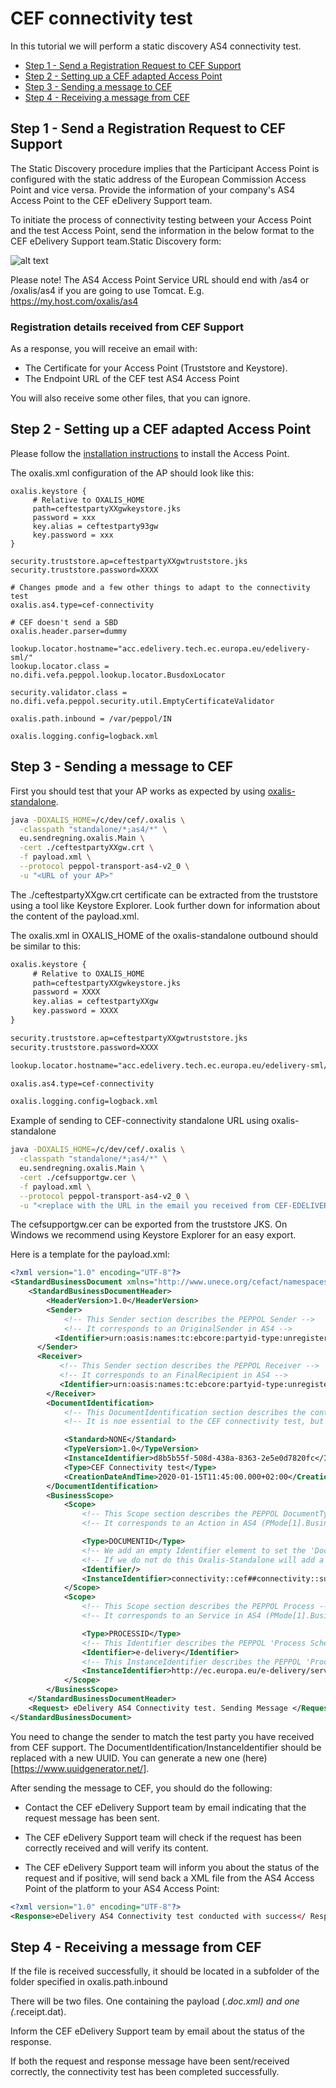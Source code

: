 # CEF connectivity test

In this tutorial we will perform a static discovery AS4 connectivity test.

* [Step 1 - Send a Registration Request to CEF Support](#step1)
* [Step 2 - Setting up a CEF adapted Access Point](#step2)
* [Step 3 - Sending a message to CEF](#step4)
* [Step 4 - Receiving a message from CEF](#step5)

## <a name="step1"></a>Step 1 - Send a Registration Request to CEF Support

The Static Discovery procedure implies that the Participant Access Point is configured with the static
address of the European Commission Access Point and vice versa.
Provide the information of your company's AS4 Access Point to the CEF eDelivery Support team.

To initiate the process of connectivity testing between your Access Point and the test Access Point, send
the information in the below format to the CEF eDelivery Support team.Static Discovery form:

![alt text](../img/cef_static_discovery_form.PNG "CEF Static Discovery form")

Please note! The AS4 Access Point Service URL should end with /as4 or /oxalis/as4 if you are going to use Tomcat.
E.g. https://my.host.com/oxalis/as4

### Registration details received from CEF Support

As a response, you will receive an email with:

* The Certificate for your Access Point (Truststore and Keystore).
* The Endpoint URL of the CEF test AS4 Access Point

You will also receive some other files, that you can ignore.

## <a name="step2"></a>Step 2 - Setting up a CEF adapted Access Point

Please follow the [installation instructions](../installation/index.md) to install the Access Point.

The oxalis.xml configuration of the AP should look like this:

```properties
oxalis.keystore {
     # Relative to OXALIS_HOME
     path=ceftestpartyXXgwkeystore.jks
     password = xxx
     key.alias = ceftestparty93gw
     key.password = xxx
}

security.truststore.ap=ceftestpartyXXgwtruststore.jks
security.truststore.password=XXXX

# Changes pmode and a few other things to adapt to the connectivity test
oxalis.as4.type=cef-connectivity

# CEF doesn't send a SBD
oxalis.header.parser=dummy

lookup.locator.hostname="acc.edelivery.tech.ec.europa.eu/edelivery-sml/"
lookup.locator.class = no.difi.vefa.peppol.lookup.locator.BusdoxLocator

security.validator.class = no.difi.vefa.peppol.security.util.EmptyCertificateValidator

oxalis.path.inbound = /var/peppol/IN

oxalis.logging.config=logback.xml
```
## <a name="step4"></a>Step 3 - Sending a message to CEF

First you should test that your AP works as expected by using [oxalis-standalone](../installation/standalone.md).

```bash
java -DOXALIS_HOME=/c/dev/cef/.oxalis \
  -classpath "standalone/*;as4/*" \
  eu.sendregning.oxalis.Main \
  -cert ./ceftestpartyXXgw.crt \
  -f payload.xml \
  --protocol peppol-transport-as4-v2_0 \
  -u "<URL of your AP>"
```

The ./ceftestpartyXXgw.crt certificate can be extracted from the truststore using a tool like Keystore Explorer.
Look further down for information about the content of the payload.xml.

The oxalis.xml in OXALIS_HOME of the oxalis-standalone outbound should be similar to this:

```xml
oxalis.keystore {
     # Relative to OXALIS_HOME
     path=ceftestpartyXXgwkeystore.jks
     password = XXXX
     key.alias = ceftestpartyXXgw
     key.password = XXXX
}

security.truststore.ap=ceftestpartyXXgwtruststore.jks
security.truststore.password=XXXX

lookup.locator.hostname="acc.edelivery.tech.ec.europa.eu/edelivery-sml/"

oxalis.as4.type=cef-connectivity

oxalis.logging.config=logback.xml
```


Example of sending to CEF-connectivity standalone URL using oxalis-standalone
```bash
java -DOXALIS_HOME=/c/dev/cef/.oxalis \
  -classpath "standalone/*;as4/*" \
  eu.sendregning.oxalis.Main \
  -cert ./cefsupportgw.cer \
  -f payload.xml \
  --protocol peppol-transport-as4-v2_0 \
  -u "<replace with the URL in the email you received from CEF-EDELIVERY-SUPPORT>"
```
The cefsupportgw.cer can be exported from the truststore JKS. On Windows we recommend using Keystore Explorer for an easy export.


Here is a template for the payload.xml:

```xml
<?xml version="1.0" encoding="UTF-8"?>
<StandardBusinessDocument xmlns="http://www.unece.org/cefact/namespaces/StandardBusinessDocumentHeader">
    <StandardBusinessDocumentHeader>
        <HeaderVersion>1.0</HeaderVersion>
        <Sender>
            <!-- This Sender section describes the PEPPOL Sender -->
            <!-- It corresponds to an OriginalSender in AS4 -->
          <Identifier>urn:oasis:names:tc:ebcore:partyid-type:unregistered:ceftestpartyXXgw</Identifier>
      </Sender>
      <Receiver>
           <!-- This Sender section describes the PEPPOL Receiver -->
           <!-- It corresponds to an FinalRecipient in AS4 -->
           <Identifier>urn:oasis:names:tc:ebcore:partyid-type:unregistered:cefsupportgw</Identifier>
        </Receiver>
        <DocumentIdentification>
            <!-- This DocumentIdentification section describes the content of the payload -->
            <!-- It is noe essential to the CEF connectivity test, but is needed for a valid SBDH -->

            <Standard>NONE</Standard>
            <TypeVersion>1.0</TypeVersion>
            <InstanceIdentifier>d8b5b55f-508d-438a-8363-2e5e0d7820fc</InstanceIdentifier>
            <Type>CEF Connectivity test</Type>
            <CreationDateAndTime>2020-01-15T11:45:00.000+02:00</CreationDateAndTime>
        </DocumentIdentification>
        <BusinessScope>
            <Scope>
                <!-- This Scope section describes the PEPPOL DocumentType -->
                <!-- It corresponds to an Action in AS4 (PMode[1].BusinessInfo.Action) -->

                <Type>DOCUMENTID</Type>
                <!-- We add an empty Identifier element to set the 'DocumentIdentifier Schema' to en empty string -->
                <!-- If we do not do this Oxalis-Standalone will add a default 'DocumentType Schema' that will prefix the Action with "busdox-docid-qns", or what is defined in this element, and "::" -->
                <Identifier/>
                <InstanceIdentifier>connectivity::cef##connectivity::submitMessage</InstanceIdentifier>
            </Scope>
            <Scope>
                <!-- This Scope section describes the PEPPOL Process -->
                <!-- It corresponds to an Service in AS4 (PMode[1].BusinessInfo.Service) -->

                <Type>PROCESSID</Type>
                <!-- This Identifier describes the PEPPOL 'Process Schema' and corresponds to a Service.Type in AS4 (PMode[].BusinessInfo.Service.type) -->
                <Identifier>e-delivery</Identifier>
                <!-- This InstanceIdentifier describes the PEPPOL 'Process Value' and corresponds to an Service in AS4 (PMode[1].BusinessInfo.Service) -->
                <InstanceIdentifier>http://ec.europa.eu/e-delivery/services/connectivity-service</InstanceIdentifier>
            </Scope>
        </BusinessScope>
    </StandardBusinessDocumentHeader>
    <Request> eDelivery AS4 Connectivity test. Sending Message </Request>
</StandardBusinessDocument>
```

You need to change the sender to match the test party you have received from CEF support.
The DocumentIdentification/InstanceIdentifier should be replaced with a new UUID. You can generate a new one (here)[https://www.uuidgenerator.net/].

After sending the message to CEF, you should do the following:

* Contact  the CEF  eDelivery  Support  team  by  email  indicating  that  the request  message  has been sent.

* The CEF eDelivery Support team will check if the request has been correctly received and will verify its content.

* The CEF  eDelivery  Support  team  will  inform  you  about  the  status  of  the  request  and  if positive,  will
  send  back a XML  file  from the  AS4  Access Point  of  the  platform  to your AS4 Access Point:

 ```xml
 <?xml version="1.0" encoding="UTF-8"?>
 <Response>eDelivery AS4 Connectivity test conducted with success</ Response>
 ```

## <a name="step5"></a>Step 4 - Receiving a message from CEF

If the file is received successfully, it should be located in a subfolder of the folder specified in oxalis.path.inbound

There will be two files. One containing the payload (*.doc.xml) and one (*.receipt.dat).

Inform the CEF eDelivery Support team by email about the status of the response.

If both the request and response message have been sent/received correctly, the connectivity test has been completed successfully.

